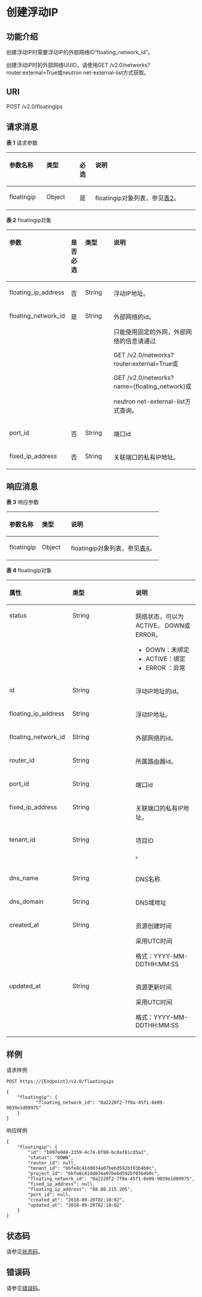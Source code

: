 # 创建浮动IP<a name="zh-cn_topic_0060333022"></a>

## 功能介绍<a name="section3174871621549"></a>

创建浮动IP时需要浮动IP的外部网络ID“floating\_network\_id”。

创建浮动IP时的外部网络UUID，请使用GET /v2.0/networks?router:external=True或neutron net-external-list方式获取。

## URI<a name="section5936537521549"></a>

POST /v2.0/floatingips

## 请求消息<a name="section5012846321549"></a>

**表 1**  请求参数

<a name="table3387369821549"></a>
<table><thead align="left"><tr id="row1358409521549"><th class="cellrowborder" valign="top" width="19.59%" id="mcps1.2.5.1.1"><p id="p2656991721549"><a name="p2656991721549"></a><a name="p2656991721549"></a>参数名称</p>
</th>
<th class="cellrowborder" valign="top" width="17.53%" id="mcps1.2.5.1.2"><p id="p467970821549"><a name="p467970821549"></a><a name="p467970821549"></a>类型</p>
</th>
<th class="cellrowborder" valign="top" width="8.25%" id="mcps1.2.5.1.3"><p id="p4351210021549"><a name="p4351210021549"></a><a name="p4351210021549"></a>必选</p>
</th>
<th class="cellrowborder" valign="top" width="54.63%" id="mcps1.2.5.1.4"><p id="p3481919621549"><a name="p3481919621549"></a><a name="p3481919621549"></a>说明</p>
</th>
</tr>
</thead>
<tbody><tr id="row178260421549"><td class="cellrowborder" valign="top" width="19.59%" headers="mcps1.2.5.1.1 "><p id="p1017324521549"><a name="p1017324521549"></a><a name="p1017324521549"></a>floatingip</p>
</td>
<td class="cellrowborder" valign="top" width="17.53%" headers="mcps1.2.5.1.2 "><p id="p1872651821549"><a name="p1872651821549"></a><a name="p1872651821549"></a>Object</p>
</td>
<td class="cellrowborder" valign="top" width="8.25%" headers="mcps1.2.5.1.3 "><p id="p4045302421549"><a name="p4045302421549"></a><a name="p4045302421549"></a>是</p>
</td>
<td class="cellrowborder" valign="top" width="54.63%" headers="mcps1.2.5.1.4 "><p id="p499181352148"><a name="p499181352148"></a><a name="p499181352148"></a>floatingip对象列表，参见<a href="#table15863423175513">表2</a>。</p>
</td>
</tr>
</tbody>
</table>

**表 2**  floatingip对象

<a name="table15863423175513"></a>
<table><thead align="left"><tr id="row48631623155511"><th class="cellrowborder" valign="top" width="19.939999999999998%" id="mcps1.2.5.1.1"><p id="p23806019164"><a name="p23806019164"></a><a name="p23806019164"></a>参数</p>
</th>
<th class="cellrowborder" valign="top" width="8.49%" id="mcps1.2.5.1.2"><p id="p868823916540"><a name="p868823916540"></a><a name="p868823916540"></a>是否必选</p>
</th>
<th class="cellrowborder" valign="top" width="17.48%" id="mcps1.2.5.1.3"><p id="p1928287519164"><a name="p1928287519164"></a><a name="p1928287519164"></a>类型</p>
</th>
<th class="cellrowborder" valign="top" width="54.09%" id="mcps1.2.5.1.4"><p id="p4943306019164"><a name="p4943306019164"></a><a name="p4943306019164"></a>说明</p>
</th>
</tr>
</thead>
<tbody><tr id="row7864323175518"><td class="cellrowborder" valign="top" width="19.939999999999998%" headers="mcps1.2.5.1.1 "><p id="p2022646619164"><a name="p2022646619164"></a><a name="p2022646619164"></a>floating_ip_address</p>
</td>
<td class="cellrowborder" valign="top" width="8.49%" headers="mcps1.2.5.1.2 "><p id="p17689839165418"><a name="p17689839165418"></a><a name="p17689839165418"></a>否</p>
</td>
<td class="cellrowborder" valign="top" width="17.48%" headers="mcps1.2.5.1.3 "><p id="p2773103519164"><a name="p2773103519164"></a><a name="p2773103519164"></a>String</p>
</td>
<td class="cellrowborder" valign="top" width="54.09%" headers="mcps1.2.5.1.4 "><p id="p2292670119164"><a name="p2292670119164"></a><a name="p2292670119164"></a>浮动IP地址。</p>
</td>
</tr>
<tr id="row1686417238557"><td class="cellrowborder" valign="top" width="19.939999999999998%" headers="mcps1.2.5.1.1 "><p id="p345796219164"><a name="p345796219164"></a><a name="p345796219164"></a>floating_network_id</p>
</td>
<td class="cellrowborder" valign="top" width="8.49%" headers="mcps1.2.5.1.2 "><p id="p1068933955414"><a name="p1068933955414"></a><a name="p1068933955414"></a>是</p>
</td>
<td class="cellrowborder" valign="top" width="17.48%" headers="mcps1.2.5.1.3 "><p id="p1165952819164"><a name="p1165952819164"></a><a name="p1165952819164"></a>String</p>
</td>
<td class="cellrowborder" valign="top" width="54.09%" headers="mcps1.2.5.1.4 "><p id="p1389784219164"><a name="p1389784219164"></a><a name="p1389784219164"></a>外部网络的id。</p>
<p id="p186012181292"><a name="p186012181292"></a><a name="p186012181292"></a>只能使用固定的外网，外部网络的信息请通过</p>
<p id="p095071919913"><a name="p095071919913"></a><a name="p095071919913"></a>GET /v2.0/networks?router:external=True或</p>
<p id="p520001217911"><a name="p520001217911"></a><a name="p520001217911"></a>GET /v2.0/networks?name={floating_network}或</p>
<p id="p5797172119164"><a name="p5797172119164"></a><a name="p5797172119164"></a>neutron net-external-list方式查询。</p>
</td>
</tr>
<tr id="row98641023145511"><td class="cellrowborder" valign="top" width="19.939999999999998%" headers="mcps1.2.5.1.1 "><p id="p4886025919164"><a name="p4886025919164"></a><a name="p4886025919164"></a>port_id</p>
</td>
<td class="cellrowborder" valign="top" width="8.49%" headers="mcps1.2.5.1.2 "><p id="p1868973975414"><a name="p1868973975414"></a><a name="p1868973975414"></a>否</p>
</td>
<td class="cellrowborder" valign="top" width="17.48%" headers="mcps1.2.5.1.3 "><p id="p6536694419164"><a name="p6536694419164"></a><a name="p6536694419164"></a>String</p>
</td>
<td class="cellrowborder" valign="top" width="54.09%" headers="mcps1.2.5.1.4 "><p id="p2628234219164"><a name="p2628234219164"></a><a name="p2628234219164"></a>端口id</p>
</td>
</tr>
<tr id="row1086519236554"><td class="cellrowborder" valign="top" width="19.939999999999998%" headers="mcps1.2.5.1.1 "><p id="p3380179719164"><a name="p3380179719164"></a><a name="p3380179719164"></a>fixed_ip_address</p>
</td>
<td class="cellrowborder" valign="top" width="8.49%" headers="mcps1.2.5.1.2 "><p id="p368912399543"><a name="p368912399543"></a><a name="p368912399543"></a>否</p>
</td>
<td class="cellrowborder" valign="top" width="17.48%" headers="mcps1.2.5.1.3 "><p id="p5359099919164"><a name="p5359099919164"></a><a name="p5359099919164"></a>String</p>
</td>
<td class="cellrowborder" valign="top" width="54.09%" headers="mcps1.2.5.1.4 "><p id="p1829247919164"><a name="p1829247919164"></a><a name="p1829247919164"></a>关联端口的私有IP地址。</p>
</td>
</tr>
</tbody>
</table>

## 响应消息<a name="section6384765421549"></a>

**表 3**  响应参数

<a name="table427745721549"></a>
<table><thead align="left"><tr id="row435809221549"><th class="cellrowborder" valign="top" width="21.349999999999998%" id="mcps1.2.4.1.1"><p id="p1746120521549"><a name="p1746120521549"></a><a name="p1746120521549"></a>参数名称</p>
</th>
<th class="cellrowborder" valign="top" width="19.11%" id="mcps1.2.4.1.2"><p id="p507150621549"><a name="p507150621549"></a><a name="p507150621549"></a>类型</p>
</th>
<th class="cellrowborder" valign="top" width="59.540000000000006%" id="mcps1.2.4.1.3"><p id="p5526791421549"><a name="p5526791421549"></a><a name="p5526791421549"></a>说明</p>
</th>
</tr>
</thead>
<tbody><tr id="row4751605321549"><td class="cellrowborder" valign="top" width="21.349999999999998%" headers="mcps1.2.4.1.1 "><p id="p2359506021549"><a name="p2359506021549"></a><a name="p2359506021549"></a>floatingip</p>
</td>
<td class="cellrowborder" valign="top" width="19.11%" headers="mcps1.2.4.1.2 "><p id="p3215169621549"><a name="p3215169621549"></a><a name="p3215169621549"></a>Object</p>
</td>
<td class="cellrowborder" valign="top" width="59.540000000000006%" headers="mcps1.2.4.1.3 "><p id="p2411791621549"><a name="p2411791621549"></a><a name="p2411791621549"></a>floatingip对象列表，参见<a href="#table8139247714">表4</a>。</p>
</td>
</tr>
</tbody>
</table>

**表 4**  floatingip对象

<a name="table8139247714"></a>
<table><thead align="left"><tr id="row18132240714"><th class="cellrowborder" valign="top" width="33.33333333333333%" id="mcps1.2.4.1.1"><p id="p101201250870"><a name="p101201250870"></a><a name="p101201250870"></a>属性</p>
</th>
<th class="cellrowborder" valign="top" width="33.33333333333333%" id="mcps1.2.4.1.2"><p id="p161211850674"><a name="p161211850674"></a><a name="p161211850674"></a>类型</p>
</th>
<th class="cellrowborder" valign="top" width="33.33333333333333%" id="mcps1.2.4.1.3"><p id="p41217502719"><a name="p41217502719"></a><a name="p41217502719"></a>说明</p>
</th>
</tr>
</thead>
<tbody><tr id="row2014192410713"><td class="cellrowborder" valign="top" width="33.33333333333333%" headers="mcps1.2.4.1.1 "><p id="p6028218019164"><a name="p6028218019164"></a><a name="p6028218019164"></a>status</p>
</td>
<td class="cellrowborder" valign="top" width="33.33333333333333%" headers="mcps1.2.4.1.2 "><p id="p5101843519164"><a name="p5101843519164"></a><a name="p5101843519164"></a>String</p>
</td>
<td class="cellrowborder" valign="top" width="33.33333333333333%" headers="mcps1.2.4.1.3 "><p id="p6000412319164"><a name="p6000412319164"></a><a name="p6000412319164"></a>网络状态，可以为ACTIVE， DOWN或ERROR。</p>
<a name="ul10603143175810"></a><a name="ul10603143175810"></a><ul id="ul10603143175810"><li>DOWN：未绑定</li><li>ACTIVE：绑定</li><li>ERROR ：异常</li></ul>
</td>
</tr>
<tr id="row4141241070"><td class="cellrowborder" valign="top" width="33.33333333333333%" headers="mcps1.2.4.1.1 "><p id="p5513524919164"><a name="p5513524919164"></a><a name="p5513524919164"></a>id</p>
</td>
<td class="cellrowborder" valign="top" width="33.33333333333333%" headers="mcps1.2.4.1.2 "><p id="p212111505713"><a name="p212111505713"></a><a name="p212111505713"></a>String</p>
</td>
<td class="cellrowborder" valign="top" width="33.33333333333333%" headers="mcps1.2.4.1.3 "><p id="p4121850371"><a name="p4121850371"></a><a name="p4121850371"></a>浮动IP地址的id。</p>
</td>
</tr>
<tr id="row614132416712"><td class="cellrowborder" valign="top" width="33.33333333333333%" headers="mcps1.2.4.1.1 "><p id="p1912112509713"><a name="p1912112509713"></a><a name="p1912112509713"></a>floating_ip_address</p>
</td>
<td class="cellrowborder" valign="top" width="33.33333333333333%" headers="mcps1.2.4.1.2 "><p id="p11211850072"><a name="p11211850072"></a><a name="p11211850072"></a>String</p>
</td>
<td class="cellrowborder" valign="top" width="33.33333333333333%" headers="mcps1.2.4.1.3 "><p id="p16122205017713"><a name="p16122205017713"></a><a name="p16122205017713"></a>浮动IP地址。</p>
</td>
</tr>
<tr id="row115102414717"><td class="cellrowborder" valign="top" width="33.33333333333333%" headers="mcps1.2.4.1.1 "><p id="p61223503712"><a name="p61223503712"></a><a name="p61223503712"></a>floating_network_id</p>
</td>
<td class="cellrowborder" valign="top" width="33.33333333333333%" headers="mcps1.2.4.1.2 "><p id="p1812220507714"><a name="p1812220507714"></a><a name="p1812220507714"></a>String</p>
</td>
<td class="cellrowborder" valign="top" width="33.33333333333333%" headers="mcps1.2.4.1.3 "><p id="p16122550274"><a name="p16122550274"></a><a name="p16122550274"></a>外部网络的id。</p>
</td>
</tr>
<tr id="row19155241277"><td class="cellrowborder" valign="top" width="33.33333333333333%" headers="mcps1.2.4.1.1 "><p id="p201223504719"><a name="p201223504719"></a><a name="p201223504719"></a>router_id</p>
</td>
<td class="cellrowborder" valign="top" width="33.33333333333333%" headers="mcps1.2.4.1.2 "><p id="p1122155015714"><a name="p1122155015714"></a><a name="p1122155015714"></a>String</p>
</td>
<td class="cellrowborder" valign="top" width="33.33333333333333%" headers="mcps1.2.4.1.3 "><p id="p812212506713"><a name="p812212506713"></a><a name="p812212506713"></a>所属路由器id。</p>
</td>
</tr>
<tr id="row101514247714"><td class="cellrowborder" valign="top" width="33.33333333333333%" headers="mcps1.2.4.1.1 "><p id="p412218502718"><a name="p412218502718"></a><a name="p412218502718"></a>port_id</p>
</td>
<td class="cellrowborder" valign="top" width="33.33333333333333%" headers="mcps1.2.4.1.2 "><p id="p612213506716"><a name="p612213506716"></a><a name="p612213506716"></a>String</p>
</td>
<td class="cellrowborder" valign="top" width="33.33333333333333%" headers="mcps1.2.4.1.3 "><p id="p141228504716"><a name="p141228504716"></a><a name="p141228504716"></a>端口id</p>
</td>
</tr>
<tr id="row3164249715"><td class="cellrowborder" valign="top" width="33.33333333333333%" headers="mcps1.2.4.1.1 "><p id="p01237508720"><a name="p01237508720"></a><a name="p01237508720"></a>fixed_ip_address</p>
</td>
<td class="cellrowborder" valign="top" width="33.33333333333333%" headers="mcps1.2.4.1.2 "><p id="p111239501770"><a name="p111239501770"></a><a name="p111239501770"></a>String</p>
</td>
<td class="cellrowborder" valign="top" width="33.33333333333333%" headers="mcps1.2.4.1.3 "><p id="p1712316501972"><a name="p1712316501972"></a><a name="p1712316501972"></a>关联端口的私有IP地址。</p>
</td>
</tr>
<tr id="row21662416711"><td class="cellrowborder" valign="top" width="33.33333333333333%" headers="mcps1.2.4.1.1 "><p id="p812355018717"><a name="p812355018717"></a><a name="p812355018717"></a>tenant_id</p>
</td>
<td class="cellrowborder" valign="top" width="33.33333333333333%" headers="mcps1.2.4.1.2 "><p id="p612316509712"><a name="p612316509712"></a><a name="p612316509712"></a>String</p>
</td>
<td class="cellrowborder" valign="top" width="33.33333333333333%" headers="mcps1.2.4.1.3 "><p id="p10487112"><a name="p10487112"></a><a name="p10487112"></a>项目ID</p>
<p id="p51231950174"><a name="p51231950174"></a><a name="p51231950174"></a>。</p>
</td>
</tr>
<tr id="row11176241720"><td class="cellrowborder" valign="top" width="33.33333333333333%" headers="mcps1.2.4.1.1 "><p id="p11222111885214"><a name="p11222111885214"></a><a name="p11222111885214"></a>dns_name</p>
</td>
<td class="cellrowborder" valign="top" width="33.33333333333333%" headers="mcps1.2.4.1.2 "><p id="p122232018115215"><a name="p122232018115215"></a><a name="p122232018115215"></a>String</p>
</td>
<td class="cellrowborder" valign="top" width="33.33333333333333%" headers="mcps1.2.4.1.3 "><p id="p18223161825216"><a name="p18223161825216"></a><a name="p18223161825216"></a>DNS名称</p>
</td>
</tr>
<tr id="row17174241670"><td class="cellrowborder" valign="top" width="33.33333333333333%" headers="mcps1.2.4.1.1 "><p id="p492133065713"><a name="p492133065713"></a><a name="p492133065713"></a>dns_domain</p>
</td>
<td class="cellrowborder" valign="top" width="33.33333333333333%" headers="mcps1.2.4.1.2 "><p id="p16929300573"><a name="p16929300573"></a><a name="p16929300573"></a>String</p>
</td>
<td class="cellrowborder" valign="top" width="33.33333333333333%" headers="mcps1.2.4.1.3 "><p id="p3921230175711"><a name="p3921230175711"></a><a name="p3921230175711"></a>DNS域地址</p>
</td>
</tr>
<tr id="row1418142410714"><td class="cellrowborder" valign="top" width="33.33333333333333%" headers="mcps1.2.4.1.1 "><p id="p1953114119914"><a name="p1953114119914"></a><a name="p1953114119914"></a>created_at</p>
</td>
<td class="cellrowborder" valign="top" width="33.33333333333333%" headers="mcps1.2.4.1.2 "><p id="p595318416919"><a name="p595318416919"></a><a name="p595318416919"></a>String</p>
</td>
<td class="cellrowborder" valign="top" width="33.33333333333333%" headers="mcps1.2.4.1.3 "><p id="p1395374115919"><a name="p1395374115919"></a><a name="p1395374115919"></a>资源创建时间</p>
<p id="p1232884613478"><a name="p1232884613478"></a><a name="p1232884613478"></a>采用UTC时间</p>
<p id="p2070141994713"><a name="p2070141994713"></a><a name="p2070141994713"></a>格式：YYYY-MM-DDTHH:MM:SS</p>
</td>
</tr>
<tr id="row1188246714"><td class="cellrowborder" valign="top" width="33.33333333333333%" headers="mcps1.2.4.1.1 "><p id="p139719548912"><a name="p139719548912"></a><a name="p139719548912"></a>updated_at</p>
</td>
<td class="cellrowborder" valign="top" width="33.33333333333333%" headers="mcps1.2.4.1.2 "><p id="p53971154594"><a name="p53971154594"></a><a name="p53971154594"></a>String</p>
</td>
<td class="cellrowborder" valign="top" width="33.33333333333333%" headers="mcps1.2.4.1.3 "><p id="p1339713549918"><a name="p1339713549918"></a><a name="p1339713549918"></a>资源更新时间</p>
<p id="p876511114816"><a name="p876511114816"></a><a name="p876511114816"></a>采用UTC时间</p>
<p id="p137222218476"><a name="p137222218476"></a><a name="p137222218476"></a>格式：YYYY-MM-DDTHH:MM:SS</p>
</td>
</tr>
</tbody>
</table>

## 样例<a name="section1573465921549"></a>

请求样例

```
POST https://{Endpoint}/v2.0/floatingips 

{
    "floatingip": {
           "floating_network_id": "0a2228f2-7f8a-45f1-8e09-9039e1d09975"
    }
}
```

响应样例

```
{
    "floatingip": {
        "id": "b997e0d4-3359-4c74-8f88-bc0af81cd5a2",
        "status": "DOWN",
        "router_id": null,
        "tenant_id": "bbfe8c41dd034a07bebd592bf03b4b0c",
        "project_id": "bbfe8c41dd034a07bebd592bf03b4b0c",
        "floating_network_id": "0a2228f2-7f8a-45f1-8e09-9039e1d09975",
        "fixed_ip_address": null,
        "floating_ip_address": "88.88.215.205",
        "port_id": null,
        "created_at": "2018-09-20T02:10:02",
        "updated_at": "2018-09-20T02:10:02"
    }
}
```

## 状态码<a name="section10470352390"></a>

请参见[状态码](状态码.md)。

## 错误码<a name="section85821649202813"></a>

请参见[错误码](错误码.md)。

